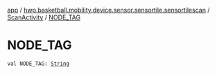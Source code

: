 [app](../../index.md) / [hwp.basketball.mobility.device.sensor.sensortile.sensortilescan](../index.md) / [ScanActivity](index.md) / [NODE_TAG](.)

# NODE_TAG

`val NODE_TAG: `[`String`](https://kotlinlang.org/api/latest/jvm/stdlib/kotlin/-string/index.html)